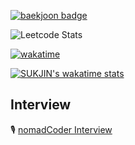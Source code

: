 [![baekjoon badge](http://mazassumnida.wtf/api/v2/generate_badge?boj=0626na)](https://solved.ac/profile/0626na)

![Leetcode Stats](https://leetcode.card.workers.dev/?username=0626na)

[![wakatime](https://wakatime.com/badge/user/865c4835-c28d-480d-8c1d-42f9ab5aee77.svg)](https://wakatime.com/@865c4835-c28d-480d-8c1d-42f9ab5aee77)

[![SUKJIN's wakatime stats](https://github-readme-stats.vercel.app/api/wakatime?username=Jeeniee&hide_title=true&layout=compact&hide_title=true&custom_title=CodingTimes)](https://wakatime.com/@Jeeniee)



## Interview
🎙️ [nomadCoder Interview](https://nomadcoders.co/community/thread/5747)


